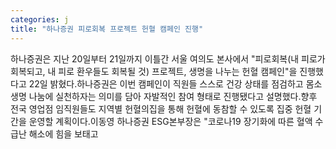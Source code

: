 ```yaml
---
categories: j
title: "하나증권 피로회복 프로젝트 헌혈 캠페인 진행"
---
```

하나증권은 지난 20일부터 21일까지 이틀간 서울 여의도 본사에서 "피로회복(내 피로가 회복되고, 내 피로 환우들도 회복될 것) 프로젝트, 생명을 나누는 헌혈 캠페인"을 진행했다고 22일 밝혔다.하나증권은 이번 캠페인이 직원들 스스로 건강 상태를 점검하고 몸소 생명 나눔에 실천하자는 의미를 담아 자발적인 참여 형태로 진행됐다고 설명했다.향후 전국 영업점 임직원들도 지역별 헌혈의집을 통해 헌혈에 동참할 수 있도록 집중 헌혈 기간을 운영할 계획이다.이동영 하나증권 ESG본부장은 "코로나19 장기화에 따른 혈액 수급난 해소에 힘을 보태고